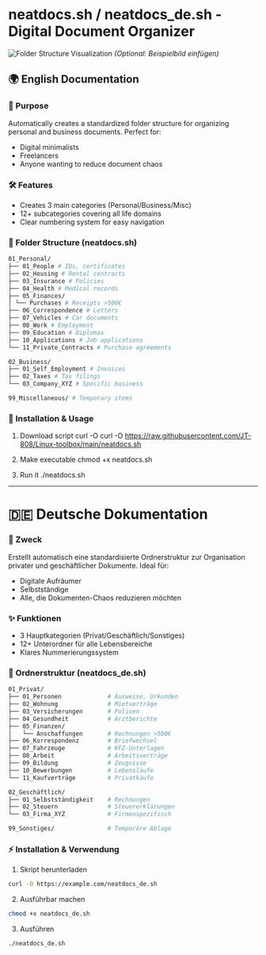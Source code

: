 # neatdocs.sh / neatdocs_de.sh - Digital Document Organizer

![Folder Structure Visualization](https://example.com/folder-structure.png) *(Optional: Beispielbild einfügen)*

## 🌍 English Documentation

### 📌 Purpose
Automatically creates a standardized folder structure for organizing personal and business documents. Perfect for:
- Digital minimalists
- Freelancers
- Anyone wanting to reduce document chaos

### 🛠 Features
- Creates 3 main categories (Personal/Business/Misc)
- 12+ subcategories covering all life domains
- Clear numbering system for easy navigation

### 📂 Folder Structure (neatdocs.sh)
```bash
01_Personal/
├── 01_People # IDs, certificates
├── 02_Housing # Rental contracts
├── 03_Insurance # Policies
├── 04_Health # Medical records
├── 05_Finances/
│ └── Purchases # Receipts >500€
├── 06_Correspondence # Letters
├── 07_Vehicles # Car documents
├── 08_Work # Employment
├── 09_Education # Diplomas
├── 10_Applications # Job applications
└── 11_Private_Contracts # Purchase agreements

02_Business/
├── 01_Self_Employment # Invoices
├── 02_Taxes # Tax filings
└── 03_Company_XYZ # Specific business

99_Miscellaneous/ # Temporary items
```

### 🚀 Installation & Usage

 1. Download script
curl -O curl -O https://raw.githubusercontent.com/JT-808/Linux-toolbox/main/neatdocs.sh

 2. Make executable
chmod +x neatdocs.sh

 3. Run it
./neatdocs.sh

---
# 🇩🇪 Deutsche Dokumentation
### 📌 Zweck
Erstellt automatisch eine standardisierte Ordnerstruktur zur Organisation privater und geschäftlicher Dokumente. Ideal für:
- Digitale Aufräumer
- Selbstständige
- Alle, die Dokumenten-Chaos reduzieren möchten

### ✨ Funktionen
- 3 Hauptkategorien (Privat/Geschäftlich/Sonstiges)
- 12+ Unterordner für alle Lebensbereiche
- Klares Nummerierungssystem

### 📂 Ordnerstruktur (neatdocs_de.sh)
```bash
01_Privat/
├── 01_Personen             # Ausweise, Urkunden
├── 02_Wohnung              # Mietverträge
├── 03_Versicherungen       # Policen
├── 04_Gesundheit           # Arztberichte
├── 05_Finanzen/
│   └── Anschaffungen       # Rechnungen >500€
├── 06_Korrespondenz        # Briefwechsel
├── 07_Fahrzeuge            # KFZ-Unterlagen
├── 08_Arbeit               # Arbeitsverträge
├── 09_Bildung              # Zeugnisse
├── 10_Bewerbungen          # Lebensläufe
└── 11_Kaufverträge         # Privatkäufe

02_Geschäftlich/
├── 01_Selbstständigkeit    # Rechnungen
├── 02_Steuern              # Steuererklärungen
└── 03_Firma_XYZ            # Firmenspezifisch

99_Sonstiges/               # Temporäre Ablage
```
### ⚡ Installation & Verwendung

1. Skript herunterladen
```bash
curl -O https://example.com/neatdocs_de.sh
```
2. Ausführbar machen
```bash
chmod +x neatdocs_de.sh
```
3. Ausführen
```bash
./neatdocs_de.sh
```
